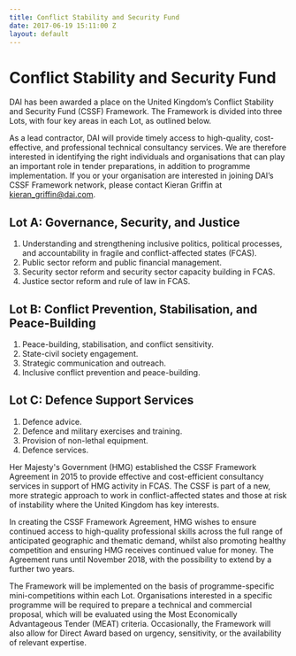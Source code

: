 ```yaml
---
title: Conflict Stability and Security Fund
date: 2017-06-19 15:11:00 Z
layout: default
---
```


# Conflict Stability and Security Fund

DAI has been awarded a place on the United Kingdom’s Conflict Stability and Security Fund (CSSF) Framework. The Framework is divided into three Lots, with four key areas in each Lot, as outlined below.

<aside>As a lead contractor, DAI will provide timely access to high-quality, cost-effective, and professional technical consultancy services. We are therefore interested in identifying the right individuals and organisations that can play an important role in tender preparations, in addition to programme implementation. If you or your organisation are interested in joining DAI’s CSSF Framework network, please contact Kieran Griffin at <a href="mailto:kieran_griffin@dai.com">kieran_griffin@dai.com</a>.</aside>


## Lot A: Governance, Security, and Justice

1. Understanding and strengthening inclusive politics, political processes, and accountability in fragile and conflict-affected states (FCAS).
2. Public sector reform and public financial management.
3. Security sector reform and security sector capacity building in FCAS.
4. Justice sector reform and rule of law in FCAS.

## Lot B: Conflict Prevention, Stabilisation, and Peace-Building

1. Peace-building, stabilisation, and conflict sensitivity.
2. State-civil society engagement.
3. Strategic communication and outreach.
4. Inclusive conflict prevention and peace-building.

## Lot C: Defence Support Services

1. Defence advice.
2. Defence and military exercises and training.
3. Provision of non-lethal equipment.
4. Defence services.

Her Majesty's Government (HMG) established the CSSF Framework Agreement in 2015 to provide effective and cost-efficient consultancy services in support of HMG activity in FCAS. The CSSF is part of a new, more strategic approach to work in conflict-affected states and those at risk of instability where the United Kingdom has key interests.

In creating the CSSF Framework Agreement, HMG wishes to ensure continued access to high-quality professional skills across the full range of anticipated geographic and thematic demand, whilst also promoting healthy competition and ensuring HMG receives continued value for money. The Agreement runs until November 2018, with the possibility to extend by a further two years.

The Framework will be implemented on the basis of programme-specific mini-competitions within each Lot. Organisations interested in a specific programme will be required to prepare a technical and commercial proposal, which will be evaluated using the Most Economically Advantageous Tender (MEAT) criteria. Occasionally, the Framework will also allow for Direct Award based on urgency, sensitivity, or the availability of relevant expertise.